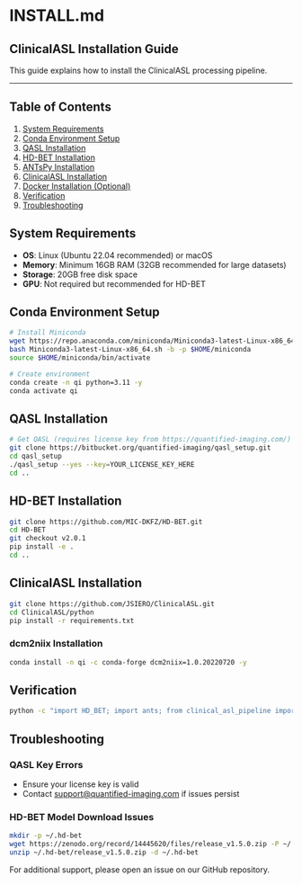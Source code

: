 # INSTALL.md

## ClinicalASL Installation Guide

This guide explains how to install the ClinicalASL processing pipeline.

---

## Table of Contents
1. [System Requirements](#system-requirements)
2. [Conda Environment Setup](#conda-environment-setup)
3. [QASL Installation](#qasl-installation)
4. [HD-BET Installation](#hd-bet-installation)  
5. [ANTsPy Installation](#antspy-installation)
6. [ClinicalASL Installation](#clinicalasl-installation)
7. [Docker Installation (Optional)](#docker-installation-optional)
8. [Verification](#verification)
9. [Troubleshooting](#troubleshooting)

## System Requirements
- **OS**: Linux (Ubuntu 22.04 recommended) or macOS
- **Memory**: Minimum 16GB RAM (32GB recommended for large datasets)
- **Storage**: 20GB free disk space
- **GPU**: Not required but recommended for HD-BET

## Conda Environment Setup

```bash
# Install Miniconda
wget https://repo.anaconda.com/miniconda/Miniconda3-latest-Linux-x86_64.sh
bash Miniconda3-latest-Linux-x86_64.sh -b -p $HOME/miniconda
source $HOME/miniconda/bin/activate

# Create environment
conda create -n qi python=3.11 -y
conda activate qi
```
## QASL Installation
```bash
# Get QASL (requires license key from https://quantified-imaging.com/)
git clone https://bitbucket.org/quantified-imaging/qasl_setup.git
cd qasl_setup
./qasl_setup --yes --key=YOUR_LICENSE_KEY_HERE
cd ..
```
## HD-BET Installation
```bash
git clone https://github.com/MIC-DKFZ/HD-BET.git
cd HD-BET
git checkout v2.0.1 
pip install -e .
cd ..
```
## ClinicalASL Installation
```bash
git clone https://github.com/JSIERO/ClinicalASL.git
cd ClinicalASL/python
pip install -r requirements.txt
```
### dcm2niix Installation
```bash
conda install -n qi -c conda-forge dcm2niix=1.0.20220720 -y
```
## Verification
```bash
python -c "import HD_BET; import ants; from clinical_asl_pipeline import main_pipeline; print('Installation successful')"
```
## Troubleshooting
### QASL Key Errors
- Ensure your license key is valid
- Contact support@quantified-imaging.com if issues persist
### HD-BET Model Download Issues
```bash
mkdir -p ~/.hd-bet
wget https://zenodo.org/record/14445620/files/release_v1.5.0.zip -P ~/.hd-bet
unzip ~/.hd-bet/release_v1.5.0.zip -d ~/.hd-bet
```
For additional support, please open an issue on our GitHub repository.
